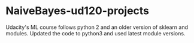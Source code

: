 # NaiveBayes-ud120-projects

Udacity's ML course follows python 2 and an older version of sklearn and modules. Updated the code to python3 and used latest module versions.
